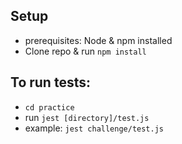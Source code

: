 ## Setup
- prerequisites: Node & npm installed
- Clone repo & run `npm install`

## To run tests:
- `cd practice`
- run `jest [directory]/test.js`
- example: `jest challenge/test.js`